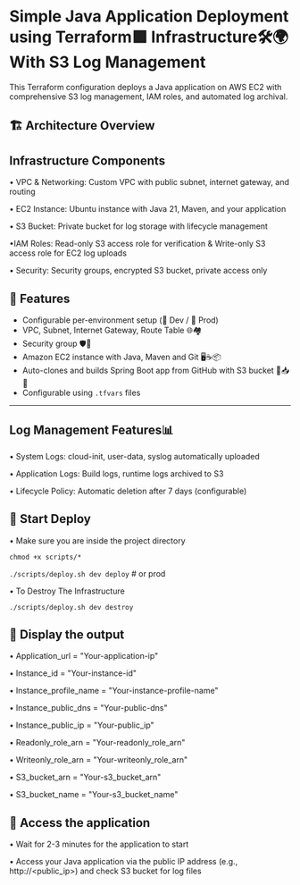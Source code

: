 # Simple Java Application Deployment using Terraform🟪	 Infrastructure🛠️🌍 With S3 Log Management
This Terraform configuration deploys a Java application on AWS EC2 with comprehensive S3 log management, IAM roles, and automated log archival.

## 🏗️ Architecture Overview
## Infrastructure Components

• VPC & Networking: Custom VPC with public subnet, internet gateway, and routing

• EC2 Instance: Ubuntu instance with Java 21, Maven, and your application

• S3 Bucket: Private bucket for log storage with lifecycle management

•IAM Roles:
Read-only S3 access role for verification &
Write-only S3 access role for EC2 log uploads

• Security: Security groups, encrypted S3 bucket, private access only

## 🔧 Features

- Configurable per-environment setup (🧪 Dev / 🚀 Prod)
- VPC, Subnet, Internet Gateway, Route Table 🌐🏘️
- Security group 🛡️🔐
- Amazon EC2 instance with Java, Maven and Git 🖥️☕📦
- Auto-clones and builds Spring Boot app from GitHub with S3 bucket 🤖📥🔨
- Configurable using `.tfvars` files

---

## Log Management Features📊

• System Logs: cloud-init, user-data, syslog automatically uploaded

• Application Logs: Build logs, runtime logs archived to S3

• Lifecycle Policy: Automatic deletion after 7 days (configurable)

## 🚀 Start Deploy
• Make sure you are inside the project directory 

`chmod +x scripts/*`

`./scripts/deploy.sh dev deploy`           # or prod

• To Destroy The Infrastructure 

`./scripts/deploy.sh dev destroy` 

## 🚀 Display the output
• Application_url = "Your-application-ip"

• Instance_id = "Your-instance-id"

• Instance_profile_name = "Your-instance-profile-name"

• Instance_public_dns = "Your-public-dns"

• Instance_public_ip = "Your-public_ip"

• Readonly_role_arn = "Your-readonly_role_arn"

• Writeonly_role_arn = "Your-writeonly_role_arn"

• S3_bucket_arn = "Your-s3_bucket_arn"

• S3_bucket_name = "Your-s3_bucket_name"


## 🚀 Access the application
• Wait for 2-3 minutes for the application to start

• Access your Java application via the public IP address (e.g., http://<public_ip>) and check S3 bucket for log files

